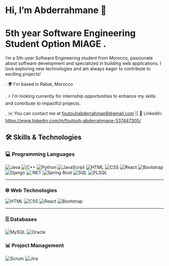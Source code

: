 # Hi, I’m Abderrahmane 👋                                                                                                                                                     

#  5th year Software Engineering Student Option MIAGE  . 

I’m a 5th-year Software Engineering student from Morocco, passionate about software development and specialized in building web applications. I love exploring new technologies  and am always eager to contribute to exciting projects!

. 🌍  I'm based in Rabat, Morocco

. ⚡  I'm looking currently for internship opportunities  to enhance my skills and contribute to impactful projects.

. ✉️  You can contact me at foutouhabderrahman8@gmail.com || 🔗 LinkedIn: https://www.linkedin.com/in/foutouh-abderrahmane-537447305/



## 🛠️ Skills & Technologies

### 💻 Programming Languages
![Java](https://img.shields.io/badge/Java-ED8B00?style=flat-square&logo=java&logoColor=white)
![C++](https://img.shields.io/badge/C++-00599C?style=flat-square&logo=c%2B%2B&logoColor=white)
![Python](https://img.shields.io/badge/Python-3776AB?style=flat-square&logo=python&logoColor=white)
![JavaScript](https://img.shields.io/badge/JavaScript-F7DF1E?style=flat-square&logo=javascript&logoColor=black)
![HTML](https://img.shields.io/badge/HTML5-E34F26?style=flat-square&logo=html5&logoColor=white)
![CSS](https://img.shields.io/badge/CSS3-1572B6?style=flat-square&logo=css3&logoColor=white)
![React](https://img.shields.io/badge/React-61DAFB?style=flat-square&logo=react&logoColor=black)
![Bootstrap](https://img.shields.io/badge/Bootstrap-7952B3?style=flat-square&logo=bootstrap&logoColor=white)
![Django](https://img.shields.io/badge/Django-092E20?style=flat-square&logo=django&logoColor=white)
![.NET](https://img.shields.io/badge/.NET-512BD4?style=flat-square&logo=dotnet&logoColor=white)
![Spring Boot](https://img.shields.io/badge/Spring%20Boot-6DB33F?style=flat-square&logo=spring&logoColor=white)
![SQL](https://img.shields.io/badge/SQL-4479A1?style=flat-square&logo=postgresql&logoColor=white)
![PLSQL](https://img.shields.io/badge/PLSQL-F80000?style=flat-square&logo=oracle&logoColor=white)

---

### 🌐 Web Technologies
![HTML](https://img.shields.io/badge/HTML5-E34F26?style=flat-square&logo=html5&logoColor=white)
![CSS](https://img.shields.io/badge/CSS3-1572B6?style=flat-square&logo=css3&logoColor=white)
![React](https://img.shields.io/badge/React-61DAFB?style=flat-square&logo=react&logoColor=black)
![Bootstrap](https://img.shields.io/badge/Bootstrap-7952B3?style=flat-square&logo=bootstrap&logoColor=white)

---

### 🗄️ Databases
![MySQL](https://img.shields.io/badge/MySQL-4479A1?style=flat-square&logo=mysql&logoColor=white)
![Oracle](https://img.shields.io/badge/Oracle-F80000?style=flat-square&logo=oracle&logoColor=white)


### 📊 Project Management
![Scrum](https://img.shields.io/badge/Scrum-1ABC9C?style=flat-square)
![Jira](https://img.shields.io/badge/Jira-0052CC?style=flat-square&logo=jira&logoColor=white)
